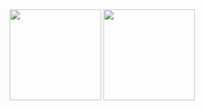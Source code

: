 <span>
  <picture>
    <source 
      srcset="https://github-readme-stats.vercel.app/api?username=turulix&show_icons=true&hide_border=false&title_color=3B1F94f&icon_color=FFE500&bg_color=09131B&text_color=ffffff&border_color=0c1a25&hide_rank=true&hide=contribs"
      media="(prefers-color-scheme: dark)"
    />
    <source
      srcset="https://github-readme-stats.vercel.app/api?username=turulix&show_icons=true&hide_border=false&hide_rank=true&hide=contribs"
      media="(prefers-color-scheme: light), (prefers-color-scheme: no-preference)"
    />
    <img height="160" src="https://github-readme-stats.vercel.app/api?username=turulix&show_icons=true&hide_border=false&hide_rank=true&hide=contribs" />
  </picture>
</span>
<span>
  <picture>
    <source 
      srcset="https://github-readme-stats.vercel.app/api/top-langs/?username=turulix&layout=compact&show_icons=true&hide_border=false&title_color=3B1F94f&icon_color=FFE500&bg_color=09131B&text_color=ffffff&border_color=0c1a25"
      media="(prefers-color-scheme: dark)"
    />
    <source
      srcset="https://github-readme-stats.vercel.app/api/top-langs/?username=turulix&layout=compact&show_icons=true&hide_border=false"
      media="(prefers-color-scheme: light), (prefers-color-scheme: no-preference)"
    />
    <img height="160" src="https://github-readme-stats.vercel.app/api/top-langs/?username=turulix&layout=compact&show_icons=true&hide_border=false" />
  </picture>
</span>
